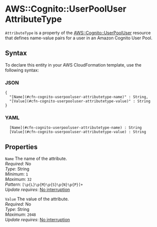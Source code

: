 # AWS::Cognito::UserPoolUser AttributeType<a name="aws-properties-cognito-userpooluser-attributetype"></a>

`AttributeType` is a property of the [AWS::Cognito::UserPoolUser](https://docs.aws.amazon.com/AWSCloudFormation/latest/UserGuide/aws-resource-cognito-userpooluser.html) resource that defines name\-value pairs for a user in an Amazon Cognito User Pool\.

## Syntax<a name="aws-properties-cognito-userpooluser-attributetype-syntax"></a>

To declare this entity in your AWS CloudFormation template, use the following syntax:

### JSON<a name="aws-properties-cognito-userpooluser-attributetype-syntax.json"></a>

```
{
  "[Name](#cfn-cognito-userpooluser-attributetype-name)" : String,
  "[Value](#cfn-cognito-userpooluser-attributetype-value)" : String
}
```

### YAML<a name="aws-properties-cognito-userpooluser-attributetype-syntax.yaml"></a>

```
﻿  [Name](#cfn-cognito-userpooluser-attributetype-name) : String
﻿  [Value](#cfn-cognito-userpooluser-attributetype-value) : String
```

## Properties<a name="aws-properties-cognito-userpooluser-attributetype-properties"></a>

`Name`  <a name="cfn-cognito-userpooluser-attributetype-name"></a>
The name of the attribute\.  
*Required*: No  
*Type*: String  
*Minimum*: `1`  
*Maximum*: `32`  
*Pattern*: `[\p{L}\p{M}\p{S}\p{N}\p{P}]+`  
*Update requires*: [No interruption](https://docs.aws.amazon.com/AWSCloudFormation/latest/UserGuide/using-cfn-updating-stacks-update-behaviors.html#update-no-interrupt)

`Value`  <a name="cfn-cognito-userpooluser-attributetype-value"></a>
The value of the attribute\.  
*Required*: No  
*Type*: String  
*Maximum*: `2048`  
*Update requires*: [No interruption](https://docs.aws.amazon.com/AWSCloudFormation/latest/UserGuide/using-cfn-updating-stacks-update-behaviors.html#update-no-interrupt)